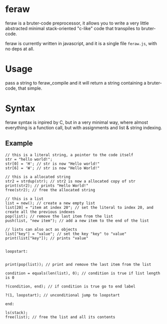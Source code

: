 # feraw

  feraw is a bruter-code preprocessor, it allows you to write a very little abstracted minimal stack-oriented "c-like" code that transpiles to bruter-code.

  feraw is currently written in javascript, and it is a single file `feraw.js`, with no deps at all.

# Usage

  pass a string to feraw_compile and it will return a string containing a bruter-code, that simple.

# Syntax

  feraw syntax is inpired by C, but in a very minimal way, where almost everything is a function call, but with assignments and list & string indexing.

## Example

```
// this is a literal string, a pointer to the code itself
str = "hello world!";
str[0] = 'H'; // str is now "Hello world!"
str[6] = 'W'; // str is now "Hello World!"

// this is a allocated string
str2 = strdup(str); // str2 is now a allocated copy of str
print(str2); // prints "Hello World!"
free(str2); // free the allocated string

// this is a list
list = new(); // create a new empty list
list[20] = "item at index 20"; // set the literal to index 20, and create all the previous indexes
pop(list); // remove the last item from the list
push(list, "new item"); // add a new item to the end of the list

// lists can also act as objects
list["key"] = "value"; // set the key "key" to "value"
print(list["key"]); // prints "value"


loopstart:


print(pop(list)); // print and remove the last item from the list

condition = equals(len(list), 0); // condition is true if list length is 0

?(condition, end); // if condition is true go to end label

?(1, loopstart); // unconditional jump to loopstart

end:

ls(stack);
free(list); // free the list and all its contents
```

